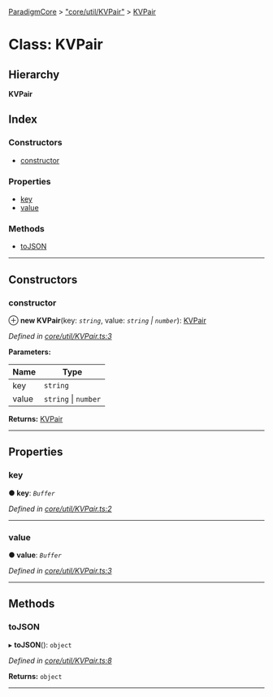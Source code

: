 [ParadigmCore](../README.md) > ["core/util/KVPair"](../modules/_core_util_kvpair_.md) > [KVPair](../classes/_core_util_kvpair_.kvpair.md)

# Class: KVPair

## Hierarchy

**KVPair**

## Index

### Constructors

* [constructor](_core_util_kvpair_.kvpair.md#constructor)

### Properties

* [key](_core_util_kvpair_.kvpair.md#key)
* [value](_core_util_kvpair_.kvpair.md#value)

### Methods

* [toJSON](_core_util_kvpair_.kvpair.md#tojson)

---

## Constructors

<a id="constructor"></a>

###  constructor

⊕ **new KVPair**(key: *`string`*, value: *`string` \| `number`*): [KVPair](_core_util_kvpair_.kvpair.md)

*Defined in [core/util/KVPair.ts:3](https://github.com/paradigmfoundation/paradigmcore/blob/adc87ed/src/core/util/KVPair.ts#L3)*

**Parameters:**

| Name | Type |
| ------ | ------ |
| key | `string` |
| value | `string` \| `number` |

**Returns:** [KVPair](_core_util_kvpair_.kvpair.md)

___

## Properties

<a id="key"></a>

###  key

**● key**: *`Buffer`*

*Defined in [core/util/KVPair.ts:2](https://github.com/paradigmfoundation/paradigmcore/blob/adc87ed/src/core/util/KVPair.ts#L2)*

___
<a id="value"></a>

###  value

**● value**: *`Buffer`*

*Defined in [core/util/KVPair.ts:3](https://github.com/paradigmfoundation/paradigmcore/blob/adc87ed/src/core/util/KVPair.ts#L3)*

___

## Methods

<a id="tojson"></a>

###  toJSON

▸ **toJSON**(): `object`

*Defined in [core/util/KVPair.ts:8](https://github.com/paradigmfoundation/paradigmcore/blob/adc87ed/src/core/util/KVPair.ts#L8)*

**Returns:** `object`

___

